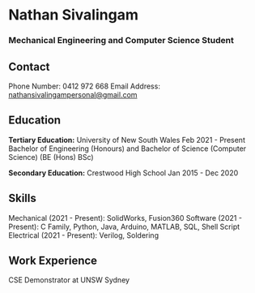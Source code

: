 # Nathan Sivalingam
### Mechanical Engineering and Computer Science Student

## Contact
Phone Number: 0412 972 668
Email Address: nathansivalingampersonal@gmail.com

## Education
**Tertiary Education:**
University of New South Wales
Feb 2021 - Present
Bachelor of Engineering (Honours) and Bachelor of Science (Computer Science) (BE (Hons) BSc)

**Secondary Education:**
Crestwood High School
Jan 2015 - Dec 2020

## Skills
Mechanical (2021 - Present): SolidWorks, Fusion360
Software (2021 - Present): C Family, Python, Java, Arduino, MATLAB, SQL, Shell Script
Electrical (2021 - Present): Verilog, Soldering

## Work Experience
CSE Demonstrator at UNSW Sydney
